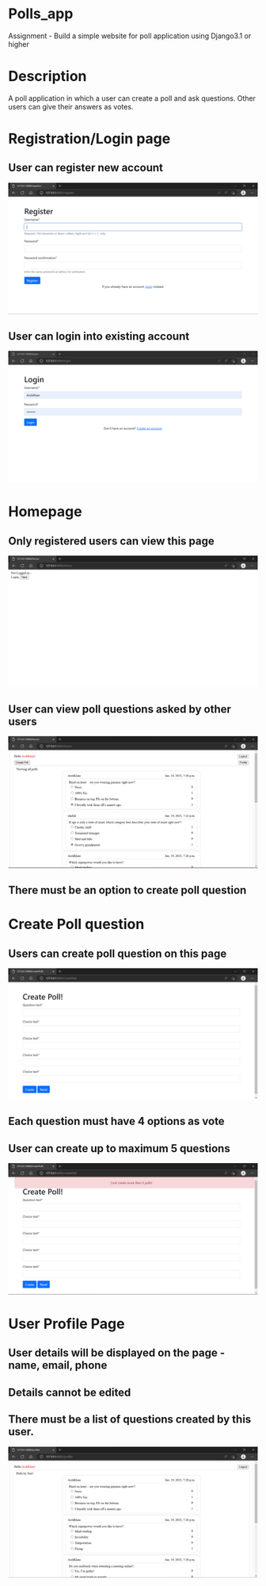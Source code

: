 # Polls_app
Assignment - Build a simple website for poll application using Django3.1 or higher

# Description
A poll application in which a user can create a poll and ask questions. Other users can give their answers as votes.

# Registration/Login page
## User can register new account
![alt text](https://github.com/arshkhans/polls_project/blob/main/images/registerpage.png?raw=true)
## User can login into existing account
![alt text](https://github.com/arshkhans/polls_project/blob/main/images/loginpage.png?raw=true)

# Homepage
## Only registered users can view this page
![alt text](https://github.com/arshkhans/polls_project/blob/main/images/homepage.png?raw=true)
## User can view poll questions asked by other users
![alt text](https://github.com/arshkhans/polls_project/blob/main/images/homepagelogin.png?raw=true)
## There must be an option to create poll question

# Create Poll question
## Users can create poll question on this page
![alt text](https://github.com/arshkhans/polls_project/blob/main/images/createpoll.png?raw=true)
## Each question must have 4 options as vote
## User can create up to maximum 5 questions
![alt text](https://github.com/arshkhans/polls_project/blob/main/images/createpoll5.png?raw=true)

# User Profile Page
## User details will be displayed on the page - name, email, phone
## Details cannot be edited
## There must be a list of questions created by this user.
![alt text](https://github.com/arshkhans/polls_project/blob/main/images/profile.png?raw=true)
